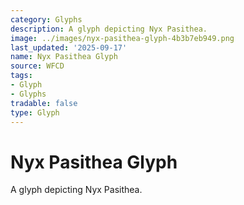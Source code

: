 ```yaml
---
category: Glyphs
description: A glyph depicting Nyx Pasithea.
image: ../images/nyx-pasithea-glyph-4b3b7eb949.png
last_updated: '2025-09-17'
name: Nyx Pasithea Glyph
source: WFCD
tags:
- Glyph
- Glyphs
tradable: false
type: Glyph
---
```


# Nyx Pasithea Glyph

A glyph depicting Nyx Pasithea.

